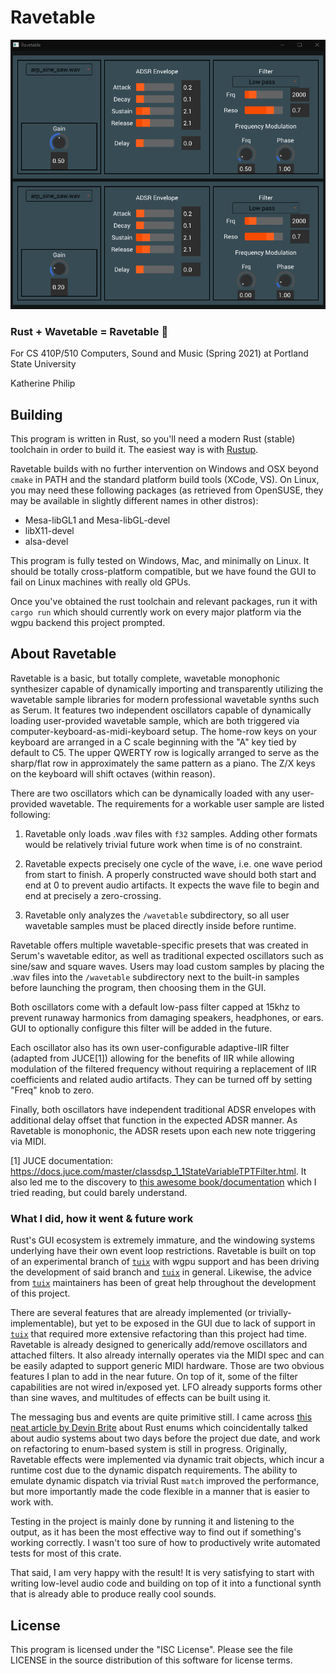 # Ravetable

![Screenshot of Ravetable](screenshot.png)

### Rust + Wavetable = Ravetable 🦀

For CS 410P/510 Computers, Sound and Music (Spring 2021) at Portland State University

Katherine Philip

## Building
This program is written in Rust, so you'll need a modern Rust (stable) toolchain in order to build it. The easiest way is with [Rustup](https://rustup.rs/).

Ravetable builds with no further intervention on Windows and OSX beyond `cmake` in PATH and the standard platform build tools (XCode, VS). On Linux, you may need these following packages (as retrieved from OpenSUSE, they may be available in slightly different names in other distros):

- Mesa-libGL1 and Mesa-libGL-devel
- libX11-devel
- alsa-devel

This program is fully tested on Windows, Mac, and minimally on Linux. It should be totally cross-platform compatible, but we have found the GUI to fail on Linux machines with really old GPUs.

Once you've obtained the rust toolchain and relevant packages, run it with `cargo run` which should currently work on every major platform via the wgpu backend this project prompted. 


## About Ravetable

Ravetable is a basic, but totally complete, wavetable monophonic synthesizer capable of dynamically importing and transparently utilizing the wavetable sample libraries for modern professional wavetable synths such as Serum. It features two independent oscillators capable of dynamically loading user-provided wavetable sample, which are both triggered via computer-keyboard-as-midi-keyboard setup. The home-row keys on your keyboard are arranged in a C scale beginning with the "A" key tied by default to C5. The upper QWERTY row is logically arranged to serve as the sharp/flat row in approximately the same pattern as a piano. The Z/X keys on the keyboard will shift octaves (within reason).

There are two oscillators which can be dynamically loaded with any user-provided wavetable. The requirements for a workable user sample are listed following:

1) Ravetable only loads .wav files with `f32` samples. Adding other formats would be relatively trivial future work when time is of no constraint.

2) Ravetable expects precisely one cycle of the wave, i.e. one wave period from start to finish. A properly constructed wave should both start and end at 0 to prevent audio artifacts. It expects the wave file to begin and end at precisely a zero-crossing.

3) Ravetable only analyzes the `/wavetable` subdirectory, so all user wavetable samples must be placed directly inside before runtime.

Ravetable offers multiple wavetable-specific presets that was created in Serum's wavetable editor, as well as traditional expected oscillators such as sine/saw and square waves. Users may load custom samples by placing the .wav files into the `/wavetable` subdirectory next to the built-in samples before launching the program, then choosing them in the GUI.

Both oscillators come with a default low-pass filter capped at 15khz to prevent runaway harmonics from damaging speakers, headphones, or ears. GUI to optionally configure this filter will be added in the future.

Each oscillator also has its own user-configurable adaptive-IIR filter (adapted from JUCE[1]) allowing for the benefits of IIR while allowing modulation of the filtered frequency without requiring a replacement of IIR coefficients and related audio artifacts. They can be turned off by setting "Freq" knob to zero.

Finally, both oscillators have independent traditional ADSR envelopes with additional delay offset that function in the expected ADSR manner. As Ravetable is monophonic, the ADSR resets upon each new note triggering via MIDI.

[1] JUCE documentation: https://docs.juce.com/master/classdsp_1_1StateVariableTPTFilter.html. It also led me to the discovery to [this awesome book/documentation](https://www.native-instruments.com/fileadmin/ni_media/downloads/pdf/VAFilterDesign_1.1.1.pdf) which I tried reading, but could barely understand.

### What I did, how it went & future work

Rust's GUI ecosystem is extremely immature, and the windowing systems underlying have their own event loop restrictions. Ravetable is built on top of an experimental branch of [`tuix`](https://github.com/geom3trik/tuix) with wgpu support and has been driving the development of said branch and [`tuix`](https://github.com/geom3trik/tuix) in general. Likewise, the advice from [`tuix`](https://github.com/geom3trik/tuix) maintainers has been of great help throughout the development of this project.

There are several features that are already implemented (or trivially-implementable), but yet to be exposed in the GUI due to lack of support in [`tuix`](https://github.com/geom3trik/tuix) that required more extensive refactoring than this project had time. Ravetable is already designed to generically add/remove oscillators and attached filters. It also already internally operates via the MIDI spec and can be easily adapted to support generic MIDI hardware. Those are two obvious features I plan to add in the near future. On top of it, some of the filter capabilities are not wired in/exposed yet. LFO already supports forms other than sine waves, and multitudes of effects can be built using it.

The messaging bus and events are quite primitive still. I came across [this neat article by Devin Brite](https://dwbrite.com/blog/post/rust%20enums%20by%20example) about Rust enums which coincidentally talked about audio systems about two days before the project due date, and work on refactoring to enum-based system is still in progress. Originally, Ravetable effects were implemented via dynamic trait objects, which incur a runtime cost due to the dynamic dispatch requirements. The ability to emulate dynamic dispatch via trivial Rust `match` improved the performance, but more importantly made the code flexible in a manner that is easier to work with.

Testing in the project is mainly done by running it and listening to the output, as it has been the most effective way to find out if something's working correctly. I wasn't too sure of how to productively write automated tests for most of this crate.

That said, I am very happy with the result! It is very satisfying to start with writing low-level audio code and building on top of it into a functional synth that is already able to produce really cool sounds.

## License

This program is licensed under the "ISC License". Please see the file LICENSE in the source distribution of this software for license terms.
